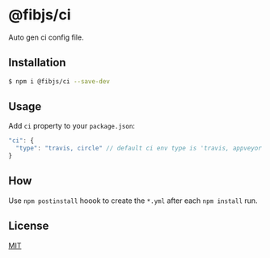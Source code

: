# @fibjs/ci

Auto gen ci config file.

## Installation

```bash
$ npm i @fibjs/ci --save-dev
```

## Usage

Add `ci` property to your `package.json`:

```js
"ci": {
  "type": "travis, circle" // default ci env type is 'travis, appveyor'
}
```

## How

Use `npm postinstall` hoook to create the `*.yml` after each `npm install` run.

## License

[MIT](LICENSE)

